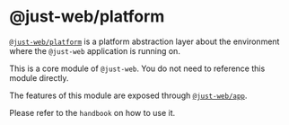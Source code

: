 # @just-web/platform

[`@just-web/platform`] is a platform abstraction layer about the environment where the `@just-web` application is running on.

This is a core module of `@just-web`.
You do not need to reference this module directly.

The features of this module are exposed through [`@just-web/app`].

Please refer to the `handbook` on how to use it.

[`@just-web/app`]: https://github.com/justland/just-web/tree/main/frameworks/app
[`@just-web/platform`]: https://github.com/justland/just-web/tree/main/frameworks/platform
